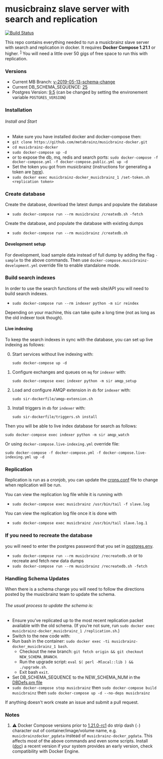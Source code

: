 musicbrainz slave server with search and replication
==================

[![Build Status](https://travis-ci.org/metabrainz/musicbrainz-docker.svg?branch=master)](https://travis-ci.org/metabrainz/musicbrainz-docker)

This repo contains everything needed to run a musicbrainz slave server with search and replication in docker.
It requires **Docker Compose 1.21.1** or higher. <sup>[1](#note-dashed-name)</sup>
You will need a little over 50 gigs of free space to run this with replication.

### Versions
* Current MB Branch: [v-2019-05-13-schema-change](musicbrainz-dockerfile/Dockerfile#L32)
* Current DB_SCHEMA_SEQUENCE: [25](musicbrainz-dockerfile/DBDefs.pm#L112)
* Postgres Version: [9.5](docker-compose.yml)
  (can be changed by setting the environement variable `POSTGRES_VERSION`)

### Installation

###### Install and Start
* Make sure you have installed docker and docker-compose then:
* `git clone https://github.com/metabrainz/musicbrainz-docker.git`
* `cd musicbrainz-docker`
* `sudo docker-compose up -d`
* or to expose the db, mq, redis and search ports: `sudo docker-compose -f docker-compose.yml -f docker-compose.public.yml up -d`
* Set the token you got from musicbrainz (instructions for generating a token are [here](http://blog.musicbrainz.org/2015/05/19/schema-change-release-2015-05-18-including-upgrade-instructions/)).
* `sudo docker exec musicbrainz-docker_musicbrainz_1 /set-token.sh <replication token>`

### Create database
Create the database, download the latest dumps and populate the database

* `sudo docker-compose run --rm musicbrainz /createdb.sh -fetch`

Create the database, and populate the database with existing dumps

* `sudo docker-compose run --rm musicbrainz /createdb.sh`

#### Development setup

For development, load sample data instead of full dump by adding the flag `-sample` to the above commands.
Then use `docker-compose.musicbrainz-development.yml` override file to enable standalone mode.

### Build search indexes
In order to use the search functions of the web site/API you will need to build search indexes.

* `sudo docker-compose run --rm indexer python -m sir reindex`

Depending on your machine, this can take quite a long time (not as long as the old indexer took though).

#### Live indexing
To keep the search indexes in sync with the database, you can set up live indexing as follows:

0. Start services without live indexing with:

   `sudo docker-compose up -d`

1. Configure exchanges and queues on `mq` for `indexer` with:

   `sudo docker-compose exec indexer python -m sir amqp_setup`

2. Load and configure AMQP extension in `db` for `indexer` with:

   `sudo sir-dockerfile/amqp-extension.sh`

3. Install triggers in `db` for `indexer` with:

   `sudo sir-dockerfile/triggers.sh install`

Then you will be able to live index database for search as follows:

  `sudo docker-compose exec indexer python -m sir amqp_watch`

Or using `docker-compose.live-indexing.yml` override file:

   `sudo docker-compose -f docker-compose.yml -f docker-compose.live-indexing.yml up -d`

### Replication
Replication is run as a cronjob, you can update the [crons.conf](musicbrainz-dockerfile/scripts/crons.conf) file to change when replication will be run.

You can view the replication log file while it is running with
* `sudo docker-compose exec musicbrainz /usr/bin/tail -f slave.log`

You can view the replication log file once it is done with
* `sudo docker-compose exec musicbrainz /usr/bin/tail slave.log.1`

### If you need to recreate the database
you will need to enter the postgres password that you set in [postgres.env](postgres-dockerfile/postgres.env).
* `sudo docker-compose run --rm musicbrainz /recreatedb.sh`
or to recreate and fetch new data dumps
* `sudo docker-compose run --rm musicbrainz /recreatedb.sh -fetch`

### Handling Schema Updates
When there is a schema change you will need to follow the directions posted by the musicbrainz team to update the schema.

###### The usual process to update the schema is:

* Ensure you’ve replicated up to the most recent replication packet available with the old schema.
  (If you’re not sure, run `sudo docker exec musicbrainz-docker_musicbrainz_1 /replication.sh`.)
* Switch to the new code with:
* Run bash in the container: `sudo docker exec -ti musicbrainz-docker_musicbrainz_1 bash`.
  * Checkout the new branch: `git fetch origin && git checkout NEW_SCHEMA_BRANCH`.
  * Run the upgrade script: `eval $( perl -Mlocal::lib ) && ./upgrade.sh`.
  * Exit bash `exit`.
* Set DB_SCHEMA_SEQUENCE to the NEW_SCHEMA_NUM in the [DBDefs.pm file](musicbrainz-dockerfile/DBDefs.pm#L112)
* `sudo docker-compose stop musicbrainz` then `sudo docker-compose build musicbrainz` then `sudo docker-compose up -d --no-deps musicbrainz`

If anything doesn't work create an issue and submit a pull request.


### Notes

1. <a name="note-dashed-name">:warning:</a> Docker Compose versions prior to
   [1.21.0-rc1](https://github.com/docker/compose/releases/tag/1.21.0-rc1)
   do strip dash (`-`) character out of container/image/volume name, e.g.
   `musicbrainzdocker_pgdata` instead of `musicbrainz-docker_pgdata`.
   This affects most of the above commands and even some scripts.
   Install ([doc](https://docs.docker.com/compose/install/)) a recent version if
   your system provides an early version, check compatibility with Docker Engine.
